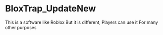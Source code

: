 # BloxTrap_UpdateNew
This is a software like Roblox But it is different, Players can use it For many other purposes
